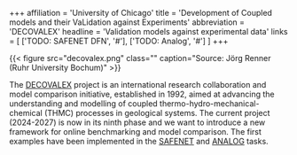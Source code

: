 +++
affiliation = 'University of Chicago'
title = 'Development of Coupled models and their VaLidation against Experiments'
abbreviation = 'DECOVALEX'
headline = 'Validation models against experimental data'
links = [
  ['TODO: SAFENET DFN', '#'],
  ['TODO: Analog', '#']
]
+++

<div class="mx-auto float-none md:float-right not-prose">
{{< figure
  src="decovalex.png"
  class=""
  caption="Source: Jörg Renner (Ruhr University Bochum)"
>}}
</div>

The [DECOVALEX](https://decovalex.org) project is an international research collaboration and model comparison initiative, established in 1992, aimed at advancing the understanding and modelling of coupled thermo-hydro-mechanical-chemical (THMC) processes in geological systems. The current project (2024-2027) is now in its ninth phase and we want to introduce a new framework for online benchmarking and model comparison. The first examples have been implemented in the [SAFENET](https://decovalex.org/D-2027/safenet2) and [ANALOG](https://decovalex.org/D-2027/analog) tasks.
